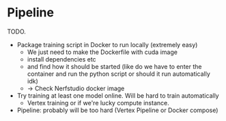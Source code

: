 # Pipeline

TODO.

- Package training script in Docker to run locally (extremely easy)
  - We just need to make the Dockerfile with cuda image
  - install dependencies etc
  - and find how it should be started (like do we have to enter the 
    container and run the python script or should it run automatically idk)
  - -> Check Nerfstudio docker image
- Try training at least one model online. Will be hard to train automatically
  - Vertex training or if we're lucky compute instance.
- Pipeline: probably will be too hard (Vertex Pipeline or Docker compose)